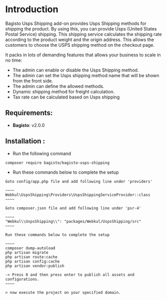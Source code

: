 # Introduction

Bagisto Usps Shipping add-on provides Usps Shipping methods for shipping the product. By using this, you can provide Usps (United States Postal Service) shipping. This shipping service calculates the shipping rate according to the  product weight and the origin address. This allows the customers to choose the USPS shipping method on the checkout page.

It packs in lots of demanding features that allows your business to scale in no time:

- The admin can enable or disable the Usps Shipping method.
- The admin can set the Usps shipping method name that will be shown from the front side.
- The admin can define the allowed methods.
- Dynamic shipping method for freight calculation.
- Tax rate can be calculated based on Usps shipping

## Requirements:

- **Bagisto**: v2.0.0

## Installation :
- Run the following command
```
composer require bagisto/bagisto-usps-shipping
```

- Run these commands below to complete the setup
```
Goto config/app.php file and add following line under 'providers'

~~~~
Webkul\UspsShipping\Providers\UspsShippingServiceProvider::class
~~~~

Goto composer.json file and add following line under 'psr-4'

~~~~
"Webkul\\UspsShipping\\": "packages/Webkul/UspsShipping/src"
~~~~

Run these commands below to complete the setup

~~~~
composer dump-autoload
php artisan migrate
php artisan route:cache
php artisan config:cache
php artisan vendor:publish

-> Press 0 and then press enter to publish all assets and configurations.
~~~~

> now execute the project on your specified domain.
